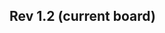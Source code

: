 ## Rev 1.2 (current board) ##
![![](http://atomsofttech.com/AtomCNC/SMALL/AtomCNCR2SCH.jpg)](http://atomsofttech.com/AtomCNC/BIG/AtomCNCR2SCH.png)